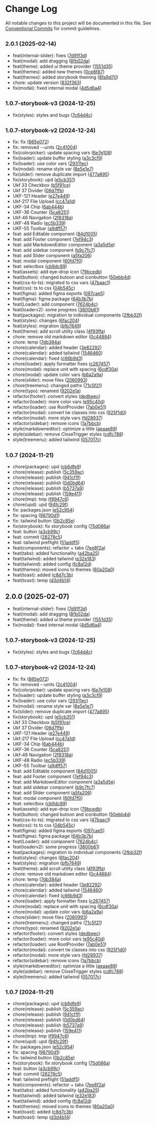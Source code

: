 # Change Log

All notable changes to this project will be documented in this file.
See [Conventional Commits](https://conventionalcommits.org) for commit guidelines.

## <small>2.0.1 (2025-02-14)</small>

* feat(internal-slider): fixes ([7d91f3d](https://gitlab.optimacros.com/fe/ui-kit/commit/7d91f3d))
* feat(modal): add dragging ([8fb02da](https://gitlab.optimacros.com/fe/ui-kit/commit/8fb02da))
* feat(theme): added ui theme provider ([1551d35](https://gitlab.optimacros.com/fe/ui-kit/commit/1551d35))
* feat(themes): added new themes ([0ce8f87](https://gitlab.optimacros.com/fe/ui-kit/commit/0ce8f87))
* feat(themes): added storybook theming ([8fa9d70](https://gitlab.optimacros.com/fe/ui-kit/commit/8fa9d70))
* chore: update version ([832f363](https://gitlab.optimacros.com/fe/ui-kit/commit/832f363))
* fix(modal): fixed internal modal ([4d5d6a4](https://gitlab.optimacros.com/fe/ui-kit/commit/4d5d6a4))



## <small>1.0.7-storybook-v3 (2024-12-25)</small>

* fix(styles): styles and bugs ([7c64d4c](https://gitlab.optimacros.com/fe/ui-kit/commit/7c64d4c))



## <small>1.0.7-storybook-v2 (2024-12-24)</small>

* fix: fix ([865e072](https://gitlab.optimacros.com/fe/ui-kit/commit/865e072))
* fix: removed --units ([2c41004](https://gitlab.optimacros.com/fe/ui-kit/commit/2c41004))
* fix(colorpicker): update spacing vars ([6e7e108](https://gitlab.optimacros.com/fe/ui-kit/commit/6e7e108))
* fix(loader): update buffer styling ([a3c3cf9](https://gitlab.optimacros.com/fe/ui-kit/commit/a3c3cf9))
* fix(loader): use color vars ([29311ec](https://gitlab.optimacros.com/fe/ui-kit/commit/29311ec))
* fix(modal): rename style var ([8e5e1e7](https://gitlab.optimacros.com/fe/ui-kit/commit/8e5e1e7))
* fix(slider): remove duplicate import ([477a895](https://gitlab.optimacros.com/fe/ui-kit/commit/477a895))
* fix(storybook): upd ([e5cb351](https://gitlab.optimacros.com/fe/ui-kit/commit/e5cb351))
* Ukf 33 Checkbox ([b5f91ce](https://gitlab.optimacros.com/fe/ui-kit/commit/b5f91ce))
* Ukf 37 Divider ([06d7ffb](https://gitlab.optimacros.com/fe/ui-kit/commit/06d7ffb))
* UKF-121 Header ([e27e449](https://gitlab.optimacros.com/fe/ui-kit/commit/e27e449))
* Ukf-217 File Upload ([cc47a1d](https://gitlab.optimacros.com/fe/ui-kit/commit/cc47a1d))
* UKF-34 Chip ([6ab444b](https://gitlab.optimacros.com/fe/ui-kit/commit/6ab444b))
* UKF-36 Counter ([5ca8251](https://gitlab.optimacros.com/fe/ui-kit/commit/5ca8251))
* Ukf-46 Navigation ([2f8318a](https://gitlab.optimacros.com/fe/ui-kit/commit/2f8318a))
* UKF-48 Radio ([ec5b339](https://gitlab.optimacros.com/fe/ui-kit/commit/ec5b339))
* UKF-55 Toolbar ([a9dff57](https://gitlab.optimacros.com/fe/ui-kit/commit/a9dff57))
* feat: add Editable component ([84d1005](https://gitlab.optimacros.com/fe/ui-kit/commit/84d1005))
* feat: add Footer component ([7ef94c3](https://gitlab.optimacros.com/fe/ui-kit/commit/7ef94c3))
* feat: add MarkdownEditor component ([a3a5d5e](https://gitlab.optimacros.com/fe/ui-kit/commit/a3a5d5e))
* feat: add sidebar component ([b9c7fc7](https://gitlab.optimacros.com/fe/ui-kit/commit/b9c7fc7))
* feat: add Slider component ([a5fa206](https://gitlab.optimacros.com/fe/ui-kit/commit/a5fa206))
* feat: modal component ([60fd7f0](https://gitlab.optimacros.com/fe/ui-kit/commit/60fd7f0))
* feat: selectbox ([cb9dc89](https://gitlab.optimacros.com/fe/ui-kit/commit/cb9dc89))
* feat(assets): add eye-drop icon ([79bcedb](https://gitlab.optimacros.com/fe/ui-kit/commit/79bcedb))
* feat(button): changed butoon and iconbutton ([50ebb4d](https://gitlab.optimacros.com/fe/ui-kit/commit/50ebb4d))
* feat(css-to-ts): migrated to css vars ([47baac1](https://gitlab.optimacros.com/fe/ui-kit/commit/47baac1))
* feat(css): ts to css ([04b545c](https://gitlab.optimacros.com/fe/ui-kit/commit/04b545c))
* feat(figma): added figma exports ([097cae5](https://gitlab.optimacros.com/fe/ui-kit/commit/097cae5))
* feat(figma): figma package ([64b3b7b](https://gitlab.optimacros.com/fe/ui-kit/commit/64b3b7b))
* feat(Loader): add component ([7624b4c](https://gitlab.optimacros.com/fe/ui-kit/commit/7624b4c))
* feat(loaderv2): some progress ([3800b61](https://gitlab.optimacros.com/fe/ui-kit/commit/3800b61))
* feat(packages): migration to individual components ([2fbb32f](https://gitlab.optimacros.com/fe/ui-kit/commit/2fbb32f))
* feat(styles): changes ([6fac204](https://gitlab.optimacros.com/fe/ui-kit/commit/6fac204))
* feat(styles): migration ([bfb7849](https://gitlab.optimacros.com/fe/ui-kit/commit/bfb7849))
* feat(theme): add scroll utility class ([4f93ffa](https://gitlab.optimacros.com/fe/ui-kit/commit/4f93ffa))
* chore: remove old markdown editor ([0c44884](https://gitlab.optimacros.com/fe/ui-kit/commit/0c44884))
* chore: temp ([7db384a](https://gitlab.optimacros.com/fe/ui-kit/commit/7db384a))
* chore(calendar): added header ([3e82292](https://gitlab.optimacros.com/fe/ui-kit/commit/3e82292))
* chore(calendar): added tailwind ([1546460](https://gitlab.optimacros.com/fe/ui-kit/commit/1546460))
* chore(calendar): fixed ([c66b9d3](https://gitlab.optimacros.com/fe/ui-kit/commit/c66b9d3))
* chore(loader): apply formatter fixes ([c267457](https://gitlab.optimacros.com/fe/ui-kit/commit/c267457))
* chore(modal): replace unit with spacing ([6cdf30a](https://gitlab.optimacros.com/fe/ui-kit/commit/6cdf30a))
* chore(modal): update color vars ([b6a2a9a](https://gitlab.optimacros.com/fe/ui-kit/commit/b6a2a9a))
* chore(slider): move files ([2060993](https://gitlab.optimacros.com/fe/ui-kit/commit/2060993))
* chore(treemenu): changed paths ([71c5f21](https://gitlab.optimacros.com/fe/ui-kit/commit/71c5f21))
* chore(typo): renamed ([9202e1a](https://gitlab.optimacros.com/fe/ui-kit/commit/9202e1a))
* refactor(footer): convert styles ([dedbeec](https://gitlab.optimacros.com/fe/ui-kit/commit/dedbeec))
* refactor(loader): more color vars ([e95c40d](https://gitlab.optimacros.com/fe/ui-kit/commit/e95c40d))
* refactor(loader): use RootProvider ([7ab0e51](https://gitlab.optimacros.com/fe/ui-kit/commit/7ab0e51))
* refactor(modal): convert tw classes into css ([925f1d0](https://gitlab.optimacros.com/fe/ui-kit/commit/925f1d0))
* refactor(modal): more style vars ([fd28937](https://gitlab.optimacros.com/fe/ui-kit/commit/fd28937))
* refactor(sidebar): remove icons ([1a7bbcb](https://gitlab.optimacros.com/fe/ui-kit/commit/1a7bbcb))
* style(markdowneditor): optimize a little ([aeaae89](https://gitlab.optimacros.com/fe/ui-kit/commit/aeaae89))
* style(sidebar): remove CloseTrigger styles ([cdfc788](https://gitlab.optimacros.com/fe/ui-kit/commit/cdfc788))
* style(treemenu): added tailwind ([057017c](https://gitlab.optimacros.com/fe/ui-kit/commit/057017c))



## <small>1.0.7 (2024-11-21)</small>

* chore(packages): upd ([cb6dfe9](https://gitlab.optimacros.com/fe/ui-kit/commit/cb6dfe9))
* chore(release): publish ([5c359ac](https://gitlab.optimacros.com/fe/ui-kit/commit/5c359ac))
* chore(release): publish ([941cf1f](https://gitlab.optimacros.com/fe/ui-kit/commit/941cf1f))
* chore(release): publish ([0d0bd64](https://gitlab.optimacros.com/fe/ui-kit/commit/0d0bd64))
* chore(release): publish ([b5737a9](https://gitlab.optimacros.com/fe/ui-kit/commit/b5737a9))
* chore(release): publish ([159e411](https://gitlab.optimacros.com/fe/ui-kit/commit/159e411))
* chore(tmp): tmp ([f9947c6](https://gitlab.optimacros.com/fe/ui-kit/commit/f9947c6))
* chore(upd): upd ([94fc29f](https://gitlab.optimacros.com/fe/ui-kit/commit/94fc29f))
* fix: packages.json ([e52c954](https://gitlab.optimacros.com/fe/ui-kit/commit/e52c954))
* fix: spacing ([98790d1](https://gitlab.optimacros.com/fe/ui-kit/commit/98790d1))
* fix: tailwind button ([0b2c85e](https://gitlab.optimacros.com/fe/ui-kit/commit/0b2c85e))
* fix(storybook): fix storybook config ([75d086a](https://gitlab.optimacros.com/fe/ui-kit/commit/75d086a))
* feat: button ([a3cb99c](https://gitlab.optimacros.com/fe/ui-kit/commit/a3cb99c))
* feat: commit ([28278c5](https://gitlab.optimacros.com/fe/ui-kit/commit/28278c5))
* feat: tailwind preflight ([51addf5](https://gitlab.optimacros.com/fe/ui-kit/commit/51addf5))
* feat(components): refactor + tabs ([7ee8f2a](https://gitlab.optimacros.com/fe/ui-kit/commit/7ee8f2a))
* feat(tabs): added functionality ([a42ba25](https://gitlab.optimacros.com/fe/ui-kit/commit/a42ba25))
* feat(tailwind):  added tailwind ([e32e183](https://gitlab.optimacros.com/fe/ui-kit/commit/e32e183))
* feat(tailwind): added config ([fc8a12d](https://gitlab.optimacros.com/fe/ui-kit/commit/fc8a12d))
* feat(themes): moved icons to themes ([80a20a0](https://gitlab.optimacros.com/fe/ui-kit/commit/80a20a0))
* feat(toast): added ([c8d7c3b](https://gitlab.optimacros.com/fe/ui-kit/commit/c8d7c3b))
* feat(toast): temp ([d3d4b14](https://gitlab.optimacros.com/fe/ui-kit/commit/d3d4b14))





## 2.0.0 (2025-02-07)

* feat(internal-slider): fixes ([7d91f3d](https://gitlab.optimacros.com/fe/ui-kit/commit/7d91f3d))
* feat(modal): add dragging ([8fb02da](https://gitlab.optimacros.com/fe/ui-kit/commit/8fb02da))
* feat(theme): added ui theme provider ([1551d35](https://gitlab.optimacros.com/fe/ui-kit/commit/1551d35))
* fix(modal): fixed internal modal ([4d5d6a4](https://gitlab.optimacros.com/fe/ui-kit/commit/4d5d6a4))



## <small>1.0.7-storybook-v3 (2024-12-25)</small>

* fix(styles): styles and bugs ([7c64d4c](https://gitlab.optimacros.com/fe/ui-kit/commit/7c64d4c))



## <small>1.0.7-storybook-v2 (2024-12-24)</small>

* fix: fix ([865e072](https://gitlab.optimacros.com/fe/ui-kit/commit/865e072))
* fix: removed --units ([2c41004](https://gitlab.optimacros.com/fe/ui-kit/commit/2c41004))
* fix(colorpicker): update spacing vars ([6e7e108](https://gitlab.optimacros.com/fe/ui-kit/commit/6e7e108))
* fix(loader): update buffer styling ([a3c3cf9](https://gitlab.optimacros.com/fe/ui-kit/commit/a3c3cf9))
* fix(loader): use color vars ([29311ec](https://gitlab.optimacros.com/fe/ui-kit/commit/29311ec))
* fix(modal): rename style var ([8e5e1e7](https://gitlab.optimacros.com/fe/ui-kit/commit/8e5e1e7))
* fix(slider): remove duplicate import ([477a895](https://gitlab.optimacros.com/fe/ui-kit/commit/477a895))
* fix(storybook): upd ([e5cb351](https://gitlab.optimacros.com/fe/ui-kit/commit/e5cb351))
* Ukf 33 Checkbox ([b5f91ce](https://gitlab.optimacros.com/fe/ui-kit/commit/b5f91ce))
* Ukf 37 Divider ([06d7ffb](https://gitlab.optimacros.com/fe/ui-kit/commit/06d7ffb))
* UKF-121 Header ([e27e449](https://gitlab.optimacros.com/fe/ui-kit/commit/e27e449))
* Ukf-217 File Upload ([cc47a1d](https://gitlab.optimacros.com/fe/ui-kit/commit/cc47a1d))
* UKF-34 Chip ([6ab444b](https://gitlab.optimacros.com/fe/ui-kit/commit/6ab444b))
* UKF-36 Counter ([5ca8251](https://gitlab.optimacros.com/fe/ui-kit/commit/5ca8251))
* Ukf-46 Navigation ([2f8318a](https://gitlab.optimacros.com/fe/ui-kit/commit/2f8318a))
* UKF-48 Radio ([ec5b339](https://gitlab.optimacros.com/fe/ui-kit/commit/ec5b339))
* UKF-55 Toolbar ([a9dff57](https://gitlab.optimacros.com/fe/ui-kit/commit/a9dff57))
* feat: add Editable component ([84d1005](https://gitlab.optimacros.com/fe/ui-kit/commit/84d1005))
* feat: add Footer component ([7ef94c3](https://gitlab.optimacros.com/fe/ui-kit/commit/7ef94c3))
* feat: add MarkdownEditor component ([a3a5d5e](https://gitlab.optimacros.com/fe/ui-kit/commit/a3a5d5e))
* feat: add sidebar component ([b9c7fc7](https://gitlab.optimacros.com/fe/ui-kit/commit/b9c7fc7))
* feat: add Slider component ([a5fa206](https://gitlab.optimacros.com/fe/ui-kit/commit/a5fa206))
* feat: modal component ([60fd7f0](https://gitlab.optimacros.com/fe/ui-kit/commit/60fd7f0))
* feat: selectbox ([cb9dc89](https://gitlab.optimacros.com/fe/ui-kit/commit/cb9dc89))
* feat(assets): add eye-drop icon ([79bcedb](https://gitlab.optimacros.com/fe/ui-kit/commit/79bcedb))
* feat(button): changed butoon and iconbutton ([50ebb4d](https://gitlab.optimacros.com/fe/ui-kit/commit/50ebb4d))
* feat(css-to-ts): migrated to css vars ([47baac1](https://gitlab.optimacros.com/fe/ui-kit/commit/47baac1))
* feat(css): ts to css ([04b545c](https://gitlab.optimacros.com/fe/ui-kit/commit/04b545c))
* feat(figma): added figma exports ([097cae5](https://gitlab.optimacros.com/fe/ui-kit/commit/097cae5))
* feat(figma): figma package ([64b3b7b](https://gitlab.optimacros.com/fe/ui-kit/commit/64b3b7b))
* feat(Loader): add component ([7624b4c](https://gitlab.optimacros.com/fe/ui-kit/commit/7624b4c))
* feat(loaderv2): some progress ([3800b61](https://gitlab.optimacros.com/fe/ui-kit/commit/3800b61))
* feat(packages): migration to individual components ([2fbb32f](https://gitlab.optimacros.com/fe/ui-kit/commit/2fbb32f))
* feat(styles): changes ([6fac204](https://gitlab.optimacros.com/fe/ui-kit/commit/6fac204))
* feat(styles): migration ([bfb7849](https://gitlab.optimacros.com/fe/ui-kit/commit/bfb7849))
* feat(theme): add scroll utility class ([4f93ffa](https://gitlab.optimacros.com/fe/ui-kit/commit/4f93ffa))
* chore: remove old markdown editor ([0c44884](https://gitlab.optimacros.com/fe/ui-kit/commit/0c44884))
* chore: temp ([7db384a](https://gitlab.optimacros.com/fe/ui-kit/commit/7db384a))
* chore(calendar): added header ([3e82292](https://gitlab.optimacros.com/fe/ui-kit/commit/3e82292))
* chore(calendar): added tailwind ([1546460](https://gitlab.optimacros.com/fe/ui-kit/commit/1546460))
* chore(calendar): fixed ([c66b9d3](https://gitlab.optimacros.com/fe/ui-kit/commit/c66b9d3))
* chore(loader): apply formatter fixes ([c267457](https://gitlab.optimacros.com/fe/ui-kit/commit/c267457))
* chore(modal): replace unit with spacing ([6cdf30a](https://gitlab.optimacros.com/fe/ui-kit/commit/6cdf30a))
* chore(modal): update color vars ([b6a2a9a](https://gitlab.optimacros.com/fe/ui-kit/commit/b6a2a9a))
* chore(slider): move files ([2060993](https://gitlab.optimacros.com/fe/ui-kit/commit/2060993))
* chore(treemenu): changed paths ([71c5f21](https://gitlab.optimacros.com/fe/ui-kit/commit/71c5f21))
* chore(typo): renamed ([9202e1a](https://gitlab.optimacros.com/fe/ui-kit/commit/9202e1a))
* refactor(footer): convert styles ([dedbeec](https://gitlab.optimacros.com/fe/ui-kit/commit/dedbeec))
* refactor(loader): more color vars ([e95c40d](https://gitlab.optimacros.com/fe/ui-kit/commit/e95c40d))
* refactor(loader): use RootProvider ([7ab0e51](https://gitlab.optimacros.com/fe/ui-kit/commit/7ab0e51))
* refactor(modal): convert tw classes into css ([925f1d0](https://gitlab.optimacros.com/fe/ui-kit/commit/925f1d0))
* refactor(modal): more style vars ([fd28937](https://gitlab.optimacros.com/fe/ui-kit/commit/fd28937))
* refactor(sidebar): remove icons ([1a7bbcb](https://gitlab.optimacros.com/fe/ui-kit/commit/1a7bbcb))
* style(markdowneditor): optimize a little ([aeaae89](https://gitlab.optimacros.com/fe/ui-kit/commit/aeaae89))
* style(sidebar): remove CloseTrigger styles ([cdfc788](https://gitlab.optimacros.com/fe/ui-kit/commit/cdfc788))
* style(treemenu): added tailwind ([057017c](https://gitlab.optimacros.com/fe/ui-kit/commit/057017c))



## <small>1.0.7 (2024-11-21)</small>

* chore(packages): upd ([cb6dfe9](https://gitlab.optimacros.com/fe/ui-kit/commit/cb6dfe9))
* chore(release): publish ([5c359ac](https://gitlab.optimacros.com/fe/ui-kit/commit/5c359ac))
* chore(release): publish ([941cf1f](https://gitlab.optimacros.com/fe/ui-kit/commit/941cf1f))
* chore(release): publish ([0d0bd64](https://gitlab.optimacros.com/fe/ui-kit/commit/0d0bd64))
* chore(release): publish ([b5737a9](https://gitlab.optimacros.com/fe/ui-kit/commit/b5737a9))
* chore(release): publish ([159e411](https://gitlab.optimacros.com/fe/ui-kit/commit/159e411))
* chore(tmp): tmp ([f9947c6](https://gitlab.optimacros.com/fe/ui-kit/commit/f9947c6))
* chore(upd): upd ([94fc29f](https://gitlab.optimacros.com/fe/ui-kit/commit/94fc29f))
* fix: packages.json ([e52c954](https://gitlab.optimacros.com/fe/ui-kit/commit/e52c954))
* fix: spacing ([98790d1](https://gitlab.optimacros.com/fe/ui-kit/commit/98790d1))
* fix: tailwind button ([0b2c85e](https://gitlab.optimacros.com/fe/ui-kit/commit/0b2c85e))
* fix(storybook): fix storybook config ([75d086a](https://gitlab.optimacros.com/fe/ui-kit/commit/75d086a))
* feat: button ([a3cb99c](https://gitlab.optimacros.com/fe/ui-kit/commit/a3cb99c))
* feat: commit ([28278c5](https://gitlab.optimacros.com/fe/ui-kit/commit/28278c5))
* feat: tailwind preflight ([51addf5](https://gitlab.optimacros.com/fe/ui-kit/commit/51addf5))
* feat(components): refactor + tabs ([7ee8f2a](https://gitlab.optimacros.com/fe/ui-kit/commit/7ee8f2a))
* feat(tabs): added functionality ([a42ba25](https://gitlab.optimacros.com/fe/ui-kit/commit/a42ba25))
* feat(tailwind):  added tailwind ([e32e183](https://gitlab.optimacros.com/fe/ui-kit/commit/e32e183))
* feat(tailwind): added config ([fc8a12d](https://gitlab.optimacros.com/fe/ui-kit/commit/fc8a12d))
* feat(themes): moved icons to themes ([80a20a0](https://gitlab.optimacros.com/fe/ui-kit/commit/80a20a0))
* feat(toast): added ([c8d7c3b](https://gitlab.optimacros.com/fe/ui-kit/commit/c8d7c3b))
* feat(toast): temp ([d3d4b14](https://gitlab.optimacros.com/fe/ui-kit/commit/d3d4b14))
